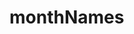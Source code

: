 # monthNames

<!-- TODO-START
TODO: Fill short description here.

## Type signature

TODO: Fill type signature down below.

```
any ⇒ any
```

## Examples

TODO: List at least one example down below.

```javascript
monthNames(); // ⇒ TODO
```

## Questions

TODO: List questions that may this function answers.
TODO-END -->
